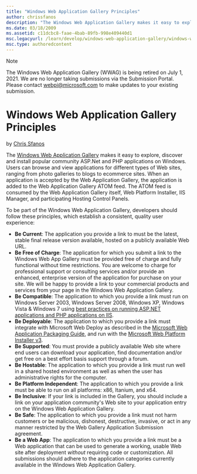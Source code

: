 ```yaml
---
title: "Windows Web Application Gallery Principles"
author: chrissfanos
description: "The Windows Web Application Gallery makes it easy to explore, discover and install popular community ASP.Net and PHP applications on Windows. Users can brows..."
ms.date: 03/18/2009
ms.assetid: c11dcbc8-faae-4bab-89fb-998e409440d1
msc.legacyurl: /learn/develop/windows-web-application-gallery/windows-web-application-gallery-principles
msc.type: authoredcontent
---
```

> [!NOTE]
> The Windows Web Application Gallery (WWAG) is being retired on July 1, 2021. We are no longer taking submissions via the Submission Portal. Please contact webpi@microsoft.com to make updates to your existing submission.

# Windows Web Application Gallery Principles

by [Chris Sfanos](https://github.com/chrissfanos)

The [Windows Web Application Gallery](https://www.microsoft.com/web/gallery) makes it easy to explore, discover and install popular community ASP.Net and PHP applications on Windows. Users can browse and view applications for different types of Web sites, ranging from photo galleries to blogs to ecommerce sites. When an application is accepted by the Web Application Gallery, the application is added to the Web Application Gallery ATOM feed. The ATOM feed is consumed by the Web Application Gallery itself, Web Platform Installer, IIS Manager, and participating Hosting Control Panels.

To be part of the Windows Web Application Gallery, developers should follow these principles, which establish a consistent, quality user experience:

- **Be Current**: The application you provide a link to must be the latest, stable final release version available, hosted on a publicly available Web URL.
- **Be Free of Charge**: The application for which you submit a link to the Windows Web App Gallery must be provided free of charge and fully functional without time restrictions. You are welcome to charge for professional support or consulting services and/or provide an enhanced, enterprise version of the application for purchase on your site. We will be happy to provide a link to your commercial products and services from your page in the Windows Web Application Gallery.
- **Be Compatible**: The application to which you provide a link must run on Windows Server 2003, Windows Server 2008, Windows XP, Windows Vista &amp; Windows 7 using [best practices on running ASP.NET applications and PHP applications on IIS](../../application-frameworks/index.md).
- **Be Deployable**: The application to which you provide a link must integrate with Microsoft Web Deploy as described in the [Microsoft Web Application Packaging Guide](package-an-application-for-the-windows-web-application-gallery.md), and run with the [Microsoft Web Platform Installer v3](../../install/web-platform-installer/using-the-microsoft-web-platform-installer.md).
- **Be Supported**: You must provide a publicly available Web site where end users can download your application, find documentation and/or get free on a best effort basis support through a forum.
- **Be Hostable**: The application to which you provide a link must run well in a shared hosted environment as well as when the user has administrative rights for the computer.
- **Be Platform Independent**: The application to which you provide a link must be able to run on all platforms: x86, Itanium, and x64.
- **Be Inclusive**: If your link is included in the Gallery, you should include a link on your application community's Web site to your application entry on the Windows Web Application Gallery.
- **Be Safe**: The application to which you provide a link must not harm customers or be malicious, dishonest, destructive, invasive, or act in any manner restricted by the Web Gallery Application Submission agreement.
- **Be a Web App**: The application to which you provide a link must be a Web application that can be used to generate a working, usable Web site after deployment *without* requiring code or customization. All submissions should adhere to the application categories currently available in the Windows Web Application Gallery.
